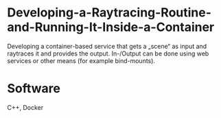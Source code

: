 # Developing-a-Raytracing-Routine-and-Running-It-Inside-a-Container
Developing a container-based service that gets a „scene“ as input
and raytraces it and provides the output. In-/Output can be
done using web services or other means (for example
bind-mounts).
# Software
C++, Docker

